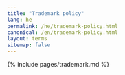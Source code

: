 ```yaml
---
title: "Trademark policy"
lang: he
permalink: /he/trademark-policy.html
canonical: /en/trademark-policy.html
layout: terms
sitemap: false
---
```


{% include pages/trademark.md %}
